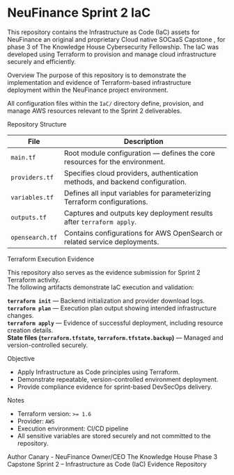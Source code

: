 # NeuFinance Sprint 2 IaC

This repository contains the Infrastructure as Code (IaC) assets for NeuFinance an original and proprietary Cloud native SOCaaS Capstone , for phase 3 of The Knowledge House Cybersecurity Fellowship. The IaC was developed using Terraform to provision and manage cloud infrastructure securely and efficiently.

Overview
The purpose of this repository is to demonstrate the implementation and evidence of Terraform-based infrastructure deployment within the NeuFinance project environment.

All configuration files within the `IaC/` directory define, provision, and manage AWS resources relevant to the Sprint 2 deliverables.

Repository Structure

| File | Description |
|------|--------------|
| `main.tf` | Root module configuration — defines the core resources for the environment. |
| `providers.tf` | Specifies cloud providers, authentication methods, and backend configuration. |
| `variables.tf` | Defines all input variables for parameterizing Terraform configurations. |
| `outputs.tf` | Captures and outputs key deployment results after `terraform apply`. |
| `opensearch.tf` | Contains configurations for AWS OpenSearch or related service deployments. |

Terraform Execution Evidence

This repository also serves as the evidence submission for Sprint 2 Terraform activity.  
The following artifacts demonstrate IaC execution and validation:

**`terraform init`** — Backend initialization and provider download logs.  
**`terraform plan`** — Execution plan output showing intended infrastructure changes.  
**`terraform apply`** — Evidence of successful deployment, including resource creation details.  
**State files (`terraform.tfstate`, `terraform.tfstate.backup`)** — Managed and version-controlled securely.

Objective
- Apply Infrastructure as Code principles using Terraform.
- Demonstrate repeatable, version-controlled environment deployment.
- Provide compliance evidence for sprint-based DevSecOps delivery.

Notes
- Terraform version: `>= 1.6`
- Provider: `AWS`
- Execution environment: CI/CD pipeline
- All sensitive variables are stored securely and not committed to the repository.

Author
Canary - NeuFinance Owner/CEO
The Knowledge House
Phase 3 Capstone
Sprint 2 – Infrastructure as Code (IaC) Evidence Repository  
